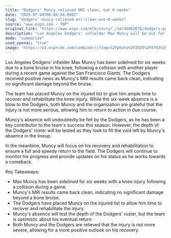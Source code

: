 ```yaml
---
title: "Dodgers' Muncy relieved MRI clean, out 6 weeks"
date: "2025-07-04T06:06:30.000Z"
slug: "dodgers'-muncy-relieved-mri-clean-out-6-weeks"
source: "www.espn.com - TOP"
original_link: "https://www.espn.com/mlb/story/_/id/45662676/dodgers-put-max-muncy-injured-list-bone-bruise-knee"
description: "Los Angeles Dodgers' infielder Max Muncy will be out for six weeks due to a bone bruise in his knee from a recent collision during a game. Despite the setback, Muncy's MRI results showed no significant damage beyond the bruise, providing some relief for the team. The Dodgers will need to rely on their roster depth to fill the void left by Muncy's absence, while he focuses on recovering and rehabilitating to make a full return to the field. Both Muncy and the organization are grateful that the injury is not more serious, allowing for a more optimistic outlook on his eventual comeback."
mode: "summarize"
used_openai: "true"
image: "https://a3.espncdn.com/combiner/i?img=%2Fphoto%2F2025%2F0703%2Fr1514305_1296x729_16%2D9.jpg"
---
```


Los Angeles Dodgers' infielder Max Muncy has been sidelined for six weeks due to a bone bruise in his knee, following a collision with another player during a recent game against the San Francisco Giants. The Dodgers received positive news as Muncy's MRI results came back clean, indicating no significant damage beyond the bruise.

The team has placed Muncy on the injured list to give him ample time to recover and rehabilitate the knee injury. While the six-week absence is a blow to the Dodgers, both Muncy and the organization are grateful that the injury is not more serious, allowing him to return to action in due course.

Muncy's absence will undoubtedly be felt by the Dodgers, as he has been a key contributor to the team's success this season. However, the depth of the Dodgers' roster will be tested as they look to fill the void left by Muncy's absence in the lineup.

In the meantime, Muncy will focus on his recovery and rehabilitation to ensure a full and speedy return to the field. The Dodgers will continue to monitor his progress and provide updates on his status as he works towards a comeback.

Key Takeaways:
- Max Muncy has been sidelined for six weeks with a knee injury following a collision during a game.
- Muncy's MRI results came back clean, indicating no significant damage beyond a bone bruise.
- The Dodgers have placed Muncy on the injured list to allow him time to recover and rehabilitate the injury.
- Muncy's absence will test the depth of the Dodgers' roster, but the team is optimistic about his eventual return.
- Both Muncy and the Dodgers are relieved that the injury is not more severe, allowing for a more positive outlook on his recovery.